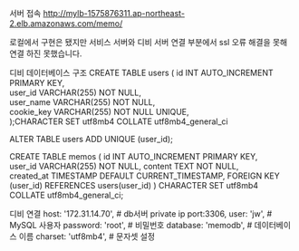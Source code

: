 서버 접속
http://mylb-1575876311.ap-northeast-2.elb.amazonaws.com/memo/

로컬에서 구현은 됐지만 서비스 서버와 디비 서버 연결 부분에서 ssl 오류 해결을 못해 연결 하진 못했습니다.


디비 데이터베이스 구조
CREATE TABLE users (
    id INT AUTO_INCREMENT PRIMARY KEY,      
    user_id VARCHAR(255) NOT NULL,             
    user_name VARCHAR(255) NOT NULL,          
    cookie_key VARCHAR(255) NOT NULL UNIQUE,   
);CHARACTER SET utf8mb4 COLLATE utf8mb4_general_ci

ALTER TABLE users ADD UNIQUE (user_id);

CREATE TABLE memos (
    id INT AUTO_INCREMENT PRIMARY KEY,    
    user_id VARCHAR(255) NOT NULL, 
    content TEXT NOT NULL,                
    created_at TIMESTAMP DEFAULT CURRENT_TIMESTAMP, 
    FOREIGN KEY (user_id) REFERENCES users(user_id) 
) CHARACTER SET utf8mb4 COLLATE utf8mb4_general_ci;


디비 연결
        host: '172.31.14.70',      # db서버 private ip
        port:3306,
        user: 'jw',               # MySQL 사용자
        password: 'root',         # 비밀번호
        database: 'memodb',       # 데이터베이스 이름
        charset: 'utf8mb4',        # 문자셋 설정